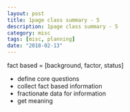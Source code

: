 ```yaml
---
layout: post
title: 1page class summary - 5
description: 1page class summary - 5
category: misc
tags: [misc, planning]
date: "2018-02-13"
---
```


fact based = [background, factor, status]

* define core questions
* collect fact based information
* fractionate data for information
* get meaning
